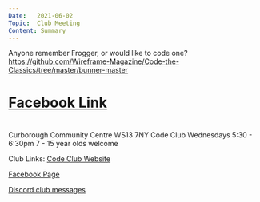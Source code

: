 ```yaml
---
Date:   2021-06-02
Topic:  Club Meeting
Content: Summary
---
```

Anyone remember Frogger, or would like to code one?
https://github.com/Wireframe-Magazine/Code-the-Classics/tree/master/bunner-master

# [Facebook Link](https://www.facebook.com/1481985248595237/posts/3797556867038052/)

#
Curborough Community Centre
WS13 7NY
Code Club
Wednesdays 5:30 - 6:30pm
7 - 15 year olds welcome

Club Links:
[Code Club Website](https://lichfield-code-club.github.io/)

[Facebook Page](https://www.facebook.com/LichfieldCoders)

[Discord club messages](https://discord.gg/szz6xGK)
